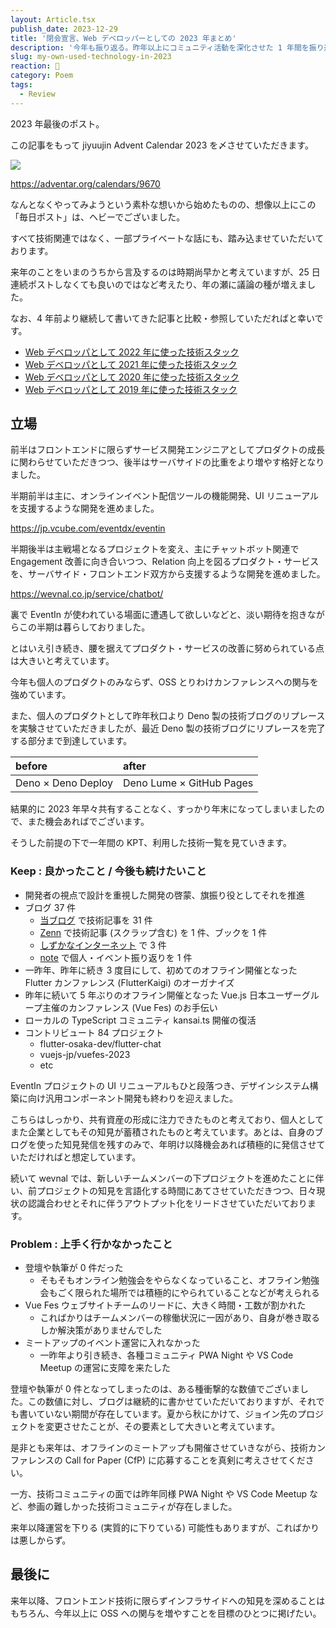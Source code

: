 ```yaml
---
layout: Article.tsx
publish_date: 2023-12-29
title: '閉会宣言、Web デベロッパーとしての 2023 年まとめ'
description: '今年も振り返る。昨年以上にコミュニティ活動を深化させた 1 年間を振り返る。'
slug: my-own-used-technology-in-2023
reaction: 🏇
category: Poem
tags:
  - Review
---
```


2023 年最後のポスト。

この記事をもって jiyuujin Advent Calendar 2023 を〆させていただきます。

![](https://i.imgur.com/IuINPIN.png)

https://adventar.org/calendars/9670

なんとなくやってみようという素朴な想いから始めたものの、想像以上にこの「毎日ポスト」は、ヘビーでございました。

すべて技術関連ではなく、一部プライベートな話にも、踏み込ませていただいております。

来年のことをいまのうちから言及するのは時期尚早かと考えていますが、25 日連続ポストしなくても良いのではなど考えたり、年の瀬に議論の種が増えました。

なお、4 年前より継続して書いてきた記事と比較・参照していただればと幸いです。

- [Web デベロッパとして 2022 年に使った技術スタック](https://blog.nekohack.me/posts/my-own-used-technology-in-2022)
- [Web デベロッパとして 2021 年に使った技術スタック](https://blog.nekohack.me/posts/my-own-used-technology-in-2021)
- [Web デベロッパとして 2020 年に使った技術スタック](https://blog.nekohack.me/posts/my-own-used-technology-in-2020)
- [Web デベロッパとして 2019 年に使った技術スタック](https://blog.nekohack.me/posts/my-own-used-technology-in-2019)

## 立場

前半はフロントエンドに限らずサービス開発エンジニアとしてプロダクトの成長に関わらせていただきつつ、後半はサーバサイドの比重をより増やす格好となりました。

半期前半は主に、オンラインイベント配信ツールの機能開発、UI リニューアルを支援するような開発を進めました。

https://jp.vcube.com/eventdx/eventin

半期後半は主戦場となるプロジェクトを変え、主にチャットボット関連で Engagement 改善に向き合いつつ、Relation 向上を図るプロダクト・サービスを、サーバサイド・フロントエンド双方から支援するような開発を進めました。

https://wevnal.co.jp/service/chatbot/

裏で EventIn が使われている場面に遭遇して欲しいなどと、淡い期待を抱きながらこの半期は暮らしておりました。

とはいえ引き続き、腰を据えてプロダクト・サービスの改善に努められている点は大きいと考えています。

今年も個人のプロダクトのみならず、OSS とりわけカンファレンスへの関与を強めています。

また、個人のプロダクトとして昨年秋口より Deno 製の技術ブログのリプレースを実験させていただきましたが、最近 Deno 製の技術ブログにリプレースを完了する部分まで到達しています。

| before             | after                    |
| :----------------- | :----------------------- |
| Deno × Deno Deploy | Deno Lume × GitHub Pages |

結果的に 2023 年早々共有することなく、すっかり年末になってしまいましたので、また機会あればでございます。

そうした前提の下で一年間の KPT、利用した技術一覧を見ていきます。

### Keep : 良かったこと / 今後も続けたいこと

- 開発者の視点で設計を重視した開発の啓蒙、旗振り役としてそれを推進
- ブログ 37 件
  - [当ブログ](https://blog.nekohack.me/) で技術記事を 31 件
  - [Zenn](https://zenn.dev/) で技術記事 (スクラップ含む) を 1 件、ブックを 1 件
  - [しずかなインターネット](https://sizu.me/) で 3 件
  - [note](https://note.com/) で個人・イベント振り返りを 1 件
- 一昨年、昨年に続き 3 度目にして、初めてのオフライン開催となった Flutter カンファレンス (FlutterKaigi) のオーガナイズ
- 昨年に続いて 5 年ぶりのオフライン開催となった Vue.js 日本ユーザーグループ主催のカンファレンス (Vue Fes) のお手伝い
- ローカルの TypeScript コミュニティ kansai.ts 開催の復活
- コントリビュート 84 プロジェクト
  - flutter-osaka-dev/flutter-chat
  - vuejs-jp/vuefes-2023
  - etc

EventIn プロジェクトの UI リニューアルもひと段落つき、デザインシステム構築に向け汎用コンポーネント開発も終わりを迎えました。

こちらはしっかり、共有資産の形成に注力できたものと考えており、個人としてまた企業としてもその知見が蓄積されたものと考えています。あとは、自身のブログを使った知見発信を残すのみで、年明け以降機会あれば積極的に発信させていただければと想定しています。

続いて wevnal では、新しいチームメンバーの下プロジェクトを進めたことに伴い、前プロジェクトの知見を言語化する時間にあてさせていただきつつ、日々現状の認識合わせとそれに伴うアウトプット化をリードさせていただいております。

### Problem : 上手く行かなかったこと

- 登壇や執筆が 0 件だった
  - そもそもオンライン勉強会をやらなくなっていること、オフライン勉強会もごく限られた場所では積極的にやられていることなどが考えられる
- Vue Fes ウェブサイトチームのリードに、大きく時間・工数が割かれた
  - こればかりはチームメンバーの稼働状況に一因があり、自身が巻き取るしか解決策がありませんでした
- ミートアップのイベント運営に入れなかった
  - 一昨年より引き続き、各種コミュニティ PWA Night や VS Code Meetup の運営に支障を来たした

登壇や執筆が 0 件となってしまったのは、ある種衝撃的な数値でございました。この数値に対し、ブログは継続的に書かせていただいておりますが、それでも書いていない期間が存在しています。夏から秋にかけて、ジョイン先のプロジェクトを変更させたことが、その要素として大きいと考えています。

是非とも来年は、オフラインのミートアップも開催させていきながら、技術カンファレンスの Call for Paper (CfP) に応募することを真剣に考えさせてください。

一方、技術コミュニティの面では昨年同様 PWA Night や VS Code Meetup など、参画の難しかった技術コミュニティが存在しました。

来年以降運営を下りる (実質的に下りている) 可能性もありますが、こればかりは悪しからず。

## 最後に

来年以降、フロントエンド技術に限らずインフラサイドへの知見を深めることはもちろん、今年以上に OSS への関与を増やすことを目標のひとつに掲げたい。
